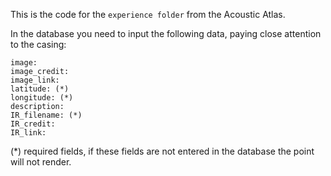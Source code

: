 This is the code for the `experience folder` from the Acoustic Atlas.

In the database you need to input the following data, paying close attention to the casing:

```
image:
image_credit:
image_link:
latitude: (*)
longitude: (*)
description:
IR_filename: (*)
IR_credit:
IR_link:
```

(\*) required fields, if these fields are not entered in the database the point will not render.
